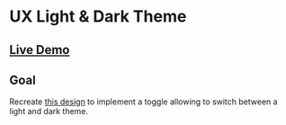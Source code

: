 # UX Light & Dark Theme

## [Live Demo](https://codepen.io/borntofrappe/full/WBWxZw)

## Goal

Recreate [this design](https://dribbble.com/shots/5846239-Light-dark-toggle-switch-InVision-Studio) to implement a toggle allowing to switch between a light and dark theme.